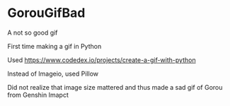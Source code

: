 # GorouGifBad
A not so good gif

First time making a gif in Python

Used https://www.codedex.io/projects/create-a-gif-with-python

Instead of Imageio, used Pillow

Did not realize that image size mattered and thus made a sad gif of Gorou from Genshin Imapct
